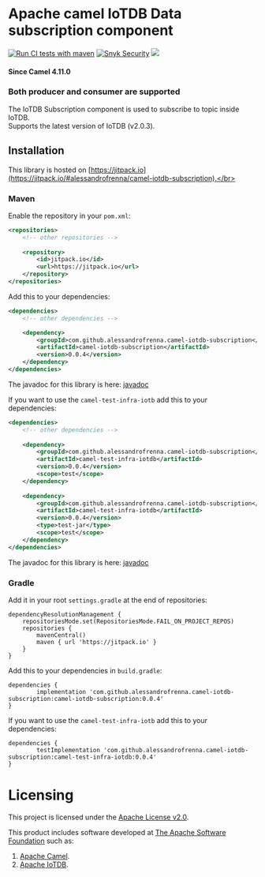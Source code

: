# Apache camel IoTDB Data subscription component


[![Run CI tests with maven](https://github.com/alessandrofrenna/camel-iotdb-subscription/actions/workflows/ci.yml/badge.svg)](https://github.com/alessandrofrenna/camel-iotdb-subscription/actions/workflows/ci.yml) [![Snyk Security](https://github.com/alessandrofrenna/camel-iotdb-subscription/actions/workflows/snyk.yml/badge.svg)](https://github.com/alessandrofrenna/camel-iotdb-subscription/actions/workflows/snyk.yml) [![](https://jitpack.io/v/alessandrofrenna/camel-iotdb-subscription.svg)](https://jitpack.io/#alessandrofrenna/camel-iotdb-subscription) 

#### Since Camel 4.11.0
### Both producer and consumer are supported

The IoTDB Subscription component is used to subscribe to topic inside IoTDB.</br>
Supports the latest version of IoTDB (v2.0.3).

## Installation
This library is hosted on [https://jitpack.io](https://jitpack.io/#alessandrofrenna/camel-iotdb-subscription).</br>

### Maven

Enable the repository in your `pom.xml`:
```xml
<repositories>
    <!-- other repositories -->
    
    <repository>
        <id>jitpack.io</id>
        <url>https://jitpack.io</url>
    </repository>
</repositories>
```

Add this to your dependencies:
```xml
<dependencies>
    <!-- other dependencies -->

    <dependency>
        <groupId>com.github.alessandrofrenna.camel-iotdb-subscription</groupId>
        <artifactId>camel-iotdb-subscription</artifactId>
        <version>0.0.4</version>
    </dependency>
</dependencies>
```
The javadoc for this library is here: [javadoc](https://javadoc.jitpack.io/com/github/alessandrofrenna/camel-iotdb-subscription/camel-iotdb-subscription/0.0.4/javadoc/) 

If you want to use the `camel-test-infra-iotb` add this to your dependencies:
```xml
<dependencies>
    <!-- other dependencies -->
    
    <dependency>
        <groupId>com.github.alessandrofrenna.camel-iotdb-subscription</groupId>
        <artifactId>camel-test-infra-iotdb</artifactId>
        <version>0.0.4</version>
        <scope>test</scope>
    </dependency>
    
    <dependency>
        <groupId>com.github.alessandrofrenna.camel-iotdb-subscription</groupId>
        <artifactId>camel-test-infra-iotdb</artifactId>
        <version>0.0.4</version>
        <type>test-jar</type>
        <scope>test</scope>
    </dependency>
</dependencies>
```
The javadoc for this library is here: [javadoc](https://javadoc.jitpack.io/com/github/alessandrofrenna/camel-iotdb-subscription/camel-test-infra-iotdb/0.0.4/javadoc/)

### Gradle

Add it in your root `settings.gradle` at the end of repositories:
```
dependencyResolutionManagement {
    repositoriesMode.set(RepositoriesMode.FAIL_ON_PROJECT_REPOS)
    repositories {
        mavenCentral()
        maven { url 'https://jitpack.io' }
    }
}
```

Add this to your dependencies in `build.gradle`:
```
dependencies {
        implementation 'com.github.alessandrofrenna.camel-iotdb-subscription:camel-iotdb-subscription:0.0.4'
}
```

If you want to use the `camel-test-infra-iotb` add this to your dependencies:
```
dependencies {
        testImplementation 'com.github.alessandrofrenna.camel-iotdb-subscription:camel-test-infra-iotdb:0.0.4'
}
```


# Licensing
This project is licensed under the [Apache License v2.0](https://www.apache.org/licenses/LICENSE-2.0).

This product includes software developed at
[The Apache Software Foundation](https://www.apache.org/) such as:
1. [Apache Camel](https://camel.apache.org/).
2. [Apache IoTDB](https://iotdb.apache.org/).